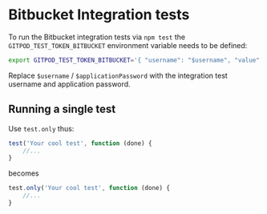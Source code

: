 # Bitbucket Integration tests

To run the Bitbucket integration tests via `npm test` the `GITPOD_TEST_TOKEN_BITBUCKET` environment variable needs to be defined:

```bash
export GITPOD_TEST_TOKEN_BITBUCKET='{ "username": "$username", "value": "$applicationPassword", "scopes": [] }'
```

Replace `$username` / `$applicationPassword` with the integration test username and application password.

## Running a single test

Use `test.only` thus:

```js
test('Your cool test', function (done) {
    //...
}
```

becomes

```js
test.only('Your cool test', function (done) {
    //...
}
```
